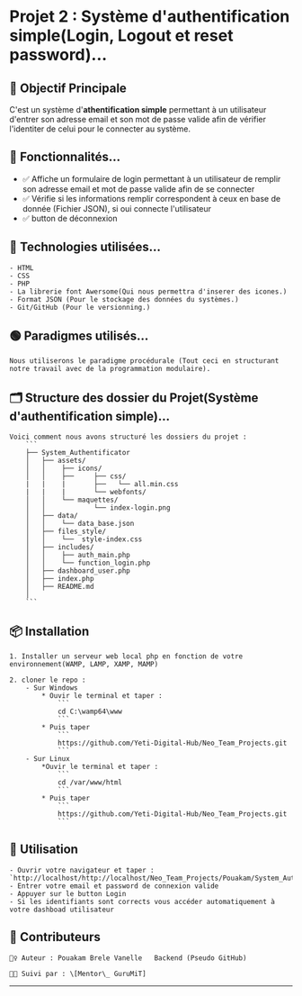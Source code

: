 # Projet 2 : Système d'authentification simple(Login, Logout et reset password)...


## 🎯 Objectif Principale

C'est un système d'**athentification simple** permettant à un utilisateur d'entrer son adresse email et son mot de passe valide afin de vérifier l'identiter de celui pour le connecter au système.

## 🚀 Fonctionnalités...

- ✅ Affiche un formulaire de login permettant à un utilisateur de remplir son adresse email et mot de passe valide afin de se connecter 
- ✅ Vérifie si les informations remplir correspondent à ceux en base de  donnée (Fichier JSON), si oui connecte l'utilisateur
- ✅ button de déconnexion



## 🧠 Technologies utilisées...

    - HTML
    - CSS
    - PHP
    - La librerie font Awersome(Qui nous permettra d'inserer des icones.)
    - Format JSON (Pour le stockage des données du systèmes.)
    - Git/GitHub (Pour le versionning.)

## 🟢 Paradigmes utilisés...

    Nous utiliserons le paradigme procédurale (Tout ceci en structurant notre travail avec de la programmation modulaire).

## 🗂️ Structure des dossier du Projet(**Système d'authentification simple**)...

    Voici comment nous avons structuré les dossiers du projet :
        ```
        ├── System_Authentificator
        │   ├── assets/
        │   │    ├── icons/
        │   │    ├──     ├── css/
        |   |    |       ├──   └── all.min.css
        |   |    |       └── webfonts/
        │   │    └── maquettes/
        │   │            └── index-login.png
        │   ├── data/
        │   │    └── data_base.json
        │   ├── files_style/
        │   │    └──  style-index.css
        │   ├── includes/
        │   │    ├── auth_main.php
        │   │    └── function_login.php  
        │   ├── dashboard_user.php
        │   ├── index.php
        │   ├── README.md
        │ 
        ```

## 📦 Installation

    1. Installer un serveur web local php en fonction de votre environnement(WAMP, LAMP, XAMP, MAMP)

    2. cloner le repo :
        - Sur Windows
            * Ouvir le terminal et taper :
                ```
                cd C:\wamp64\www
                ```
            * Puis taper
                ```
                https://github.com/Yeti-Digital-Hub/Neo_Team_Projects.git
                ```
        - Sur Linux
            *Ouvir le terminal et taper :
                ```
                cd /var/www/html
                ```
            * Puis taper
                ```
                https://github.com/Yeti-Digital-Hub/Neo_Team_Projects.git
                ```

## 🚀 Utilisation

    - Ouvrir votre navigateur et taper : `http://localhost/http://localhost/Neo_Team_Projects/Pouakam/System_Authentificator/index.php`
    - Entrer votre email et password de connexion valide
    - Appuyer sur le button Login 
    - Si les identifiants sont corrects vous accéder automatiquement à votre dashboad utilisateur

## 🤝 Contributeurs

    🙋‍♀️ Auteur : Pouakam Brele Vanelle   Backend (Pseudo GitHub)
    
    🧑‍🏫 Suivi par : \[Mentor\_ GuruMiT]

---
